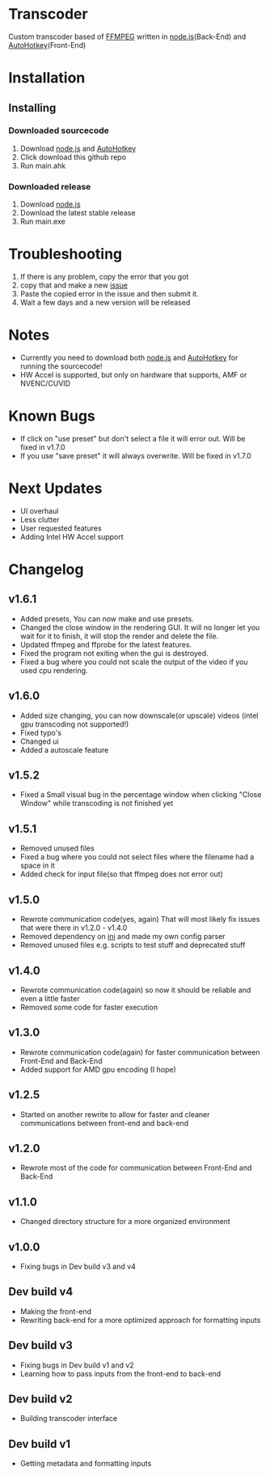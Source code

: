 # Transcoder
Custom transcoder based of [FFMPEG](https://ffmpeg.org/) written in
[node.js](https://nodejs.org/en/)(Back-End) and [AutoHotkey](https://www.autohotkey.com/)(Front-End)

# Installation
## Installing
### Downloaded sourcecode
1. Download [node.js](https://nodejs.org/en/) and [AutoHotkey](https://www.autohotkey.com/)
2. Click download this github repo
3. Run main.ahk
### Downloaded release
1. Download [node.js](https://nodejs.org/en/)
2. Download the latest stable release
3. Run main.exe
# Troubleshooting
1. If there is any problem, copy the error that you got
3. copy that and make a new [issue](https://github.com/MierenManz/transcoder/issues/new)
4. Paste the copied error in the issue and then submit it.
5. Wait a few days and a new version will be released

# Notes
- Currently you need to download both [node.js](https://nodejs.org/en/) and [AutoHotkey](https://www.autohotkey.com/) for running the sourcecode!
- HW Accel is supported, but only on hardware that supports, AMF or NVENC/CUVID

# Known Bugs
- If click on "use preset" but don't select a file it will error out. Will be fixed in v1.7.0
- If you use "save preset" it will always overwrite. Will be fixed in v1.7.0

# Next Updates
- UI overhaul
- Less clutter
- User requested features
- Adding Intel HW Accel support
# Changelog
## v1.6.1
- Added presets, You can now make and use presets.
- Changed the close window in the rendering GUI. It will no longer let you wait for it to finish, it will stop the render and delete the file.
- Updated ffmpeg and ffprobe for the latest features.
- Fixed the program not exiting when the gui is destroyed.
- Fixed a bug where you could not scale the output of the video if you used cpu rendering.

## v1.6.0
- Added size changing, you can now downscale(or upscale) videos (intel gpu transcoding not supported!)
- Fixed typo's
- Changed ui
- Added a autoscale feature

## v1.5.2
- Fixed a Small visual bug in the percentage window when clicking "Close Window" while transcoding is not finished yet 

## v1.5.1
- Removed unused files
- Fixed a bug where you could not select files where the filename had a space in it
- Added check for input file(so that ffmpeg does not error out)

## v1.5.0
- Rewrote communication code(yes, again) That will most likely fix issues that were there in v1.2.0 - v1.4.0
- Removed dependency on [ini](https://www.npmjs.com/package/ini) and made my own config parser
- Removed unused files e.g. scripts to test stuff and deprecated stuff

## v1.4.0
- Rewrote communication code(again) so now it should be reliable and even a little faster
- Removed some code for faster execution

## v1.3.0
- Rewrote communication code(again) for faster communication between Front-End and Back-End
- Added support for AMD gpu encoding (I hope)

## v1.2.5
- Started on another rewrite to allow for faster and cleaner communications between front-end and back-end

## v1.2.0
- Rewrote most of the code for communication between Front-End and Back-End

## v1.1.0
- Changed directory structure for a more organized environment

## v1.0.0
- Fixing bugs in Dev build v3 and v4

## Dev build v4
- Making the front-end
- Rewriting back-end for a more optimized approach for formatting inputs

## Dev build v3
- Fixing bugs in Dev build v1 and v2
- Learning how to pass inputs from the front-end to back-end

## Dev build v2
- Building transcoder interface

## Dev build v1
- Getting metadata and formatting inputs
